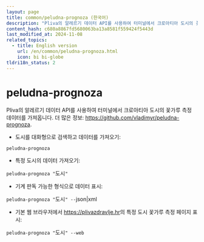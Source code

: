 ```yaml
---
layout: page
title: common/peludna-prognoza (한국어)
description: "Pliva의 알레르기 데이터 API를 사용하여 터미널에서 크로아티아 도시의 꽃가루 측정 데이터를 가져옵니다."
content_hash: c680a8867fd5680063ba13a8581f559424f5443d
last_modified_at: 2024-11-08
related_topics:
  - title: English version
    url: /en/common/peludna-prognoza.html
    icon: bi bi-globe
tldri18n_status: 2
---
```

# peludna-prognoza

Pliva의 알레르기 데이터 API를 사용하여 터미널에서 크로아티아 도시의 꽃가루 측정 데이터를 가져옵니다.
더 많은 정보: <https://github.com/vladimyr/peludna-prognoza>.

- 도시를 대화형으로 검색하고 데이터를 가져오기:

`peludna-prognoza`

- 특정 도시의 데이터 가져오기:

`peludna-prognoza "`<span class="tldr-var badge badge-pill bg-dark-lm bg-white-dm text-white-lm text-dark-dm font-weight-bold">도시</span>`"`

- 기계 판독 가능한 형식으로 데이터 표시:

`peludna-prognoza "`<span class="tldr-var badge badge-pill bg-dark-lm bg-white-dm text-white-lm text-dark-dm font-weight-bold">도시</span>`" --`<span class="tldr-var badge badge-pill bg-dark-lm bg-white-dm text-white-lm text-dark-dm font-weight-bold">json|xml</span>

- 기본 웹 브라우저에서 <https://plivazdravlje.hr>의 특정 도시 꽃가루 측정 페이지 표시:

`peludna-prognoza "`<span class="tldr-var badge badge-pill bg-dark-lm bg-white-dm text-white-lm text-dark-dm font-weight-bold">도시</span>`" --web`
